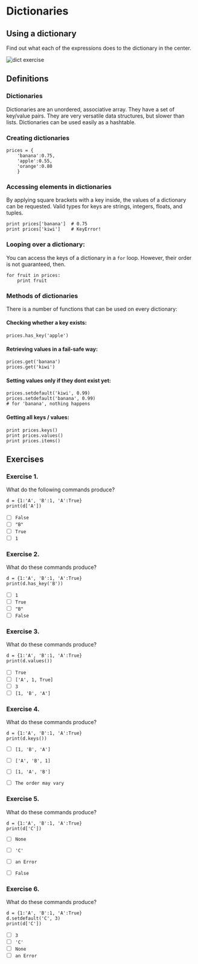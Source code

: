 
# Dictionaries

## Using a dictionary

Find out what each of the expressions does to the dictionary in the center.

![dict exercise](exercises/dicts.png)

## Definitions

### Dictionaries

Dictionaries are an unordered, associative array. They have a set of key/value pairs. They are very versatile data structures, but slower than lists. Dictionaries can be used easily as a hashtable.

### Creating dictionaries

    prices = {
        'banana':0.75,
        'apple':0.55,
        'orange':0.80
        }

### Accessing elements in dictionaries

By applying square brackets with a key inside, the values of a dictionary can be requested. Valid types for keys are strings, integers, floats, and tuples.

    print prices['banana']  # 0.75
    print prices['kiwi']    # KeyError!

### Looping over a dictionary:

You can access the keys of a dictionary in a `for` loop. However, their order is not guaranteed, then.

    for fruit in prices:
        print fruit

### Methods of dictionaries

There is a number of functions that can be used on every dictionary:

#### Checking whether a key exists:

    prices.has_key('apple')

#### Retrieving values in a fail-safe way:

    prices.get('banana')
    prices.get('kiwi')

#### Setting values only if they dont exist yet:

    prices.setdefault('kiwi', 0.99)
    prices.setdefault('banana', 0.99)
    # for 'banana', nothing happens

#### Getting all keys / values:

    print prices.keys()
    print prices.values()
    print prices.items()


## Exercises

### Exercise 1. 

What do the following commands produce?

    d = {1:'A', 'B':1, 'A':True}
    print(d['A'])

- [ ] `False`
- [ ] `"B"`
- [ ] `True`
- [ ] `1`

### Exercise 2. 

What do these commands produce?

    d = {1:'A', 'B':1, 'A':True}
    print(d.has_key('B'))

- [ ] `1`
- [ ] `True`
- [ ] `"B"`
- [ ] `False`

### Exercise 3. 

What do these commands produce?

    d = {1:'A', 'B':1, 'A':True}
    print(d.values())

- [ ] `True`
- [ ] `['A', 1, True]`
- [ ] `3`
- [ ] `[1, 'B', 'A']`

### Exercise 4. 

What do these commands produce?

    d = {1:'A', 'B':1, 'A':True}
    print(d.keys())

- [ ] `[1, 'B', 'A']`
- [ ] `['A', 'B', 1]`
- [ ] `[1, 'A', 'B']`
- [ ] `The order may vary`


### Exercise 5. 

What do these commands produce?

    d = {1:'A', 'B':1, 'A':True}
    print(d['C'])

- [ ] `None`
- [ ] `'C'`
- [ ] `an Error`
- [ ] `False`


### Exercise 6. 

What do these commands produce?

    d = {1:'A', 'B':1, 'A':True}
    d.setdefault('C', 3)
    print(d['C'])

- [ ] `3`
- [ ] `'C'`
- [ ] `None`
- [ ] `an Error`
